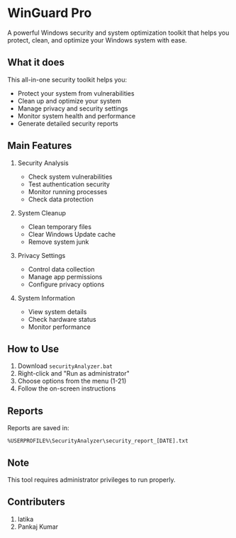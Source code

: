 # WinGuard Pro

A powerful Windows security and system optimization toolkit that helps you protect, clean, and optimize your Windows system with ease.

## What it does

This all-in-one security toolkit helps you:
- Protect your system from vulnerabilities
- Clean up and optimize your system
- Manage privacy and security settings
- Monitor system health and performance
- Generate detailed security reports

## Main Features

1. Security Analysis
   - Check system vulnerabilities
   - Test authentication security
   - Monitor running processes
   - Check data protection

2. System Cleanup
   - Clean temporary files
   - Clear Windows Update cache
   - Remove system junk

3. Privacy Settings
   - Control data collection
   - Manage app permissions
   - Configure privacy options

4. System Information
   - View system details
   - Check hardware status
   - Monitor performance

## How to Use

1. Download `securityAnalyzer.bat`
2. Right-click and "Run as administrator"
3. Choose options from the menu (1-21)
4. Follow the on-screen instructions

## Reports

Reports are saved in:
```
%USERPROFILE%\SecurityAnalyzer\security_report_[DATE].txt
```

## Note

This tool requires administrator privileges to run properly. 

## Contributers

1.  latika
2.  Pankaj Kumar
   

